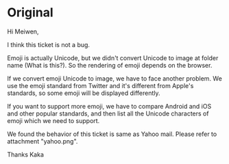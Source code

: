 # Original

Hi Meiwen,

I think this ticket is not a bug.

Emoji is actually Unicode, but we didn't convert Unicode to image at folder name (What is this?). So the rendering of emoji depends on the browser. 

If we convert emoji Unicode to image, we have to face another problem. We use the emoji standard from Twitter and it's different from Apple's standards, so some emoji will be displayed differently.

If you want to support more emoji, we have to compare Android and iOS and other popular standards, and then list all the Unicode characters of emoji which we need to support.

We found the behavior of this ticket is same as Yahoo mail. Please refer to attachment "yahoo.png".

Thanks
Kaka
